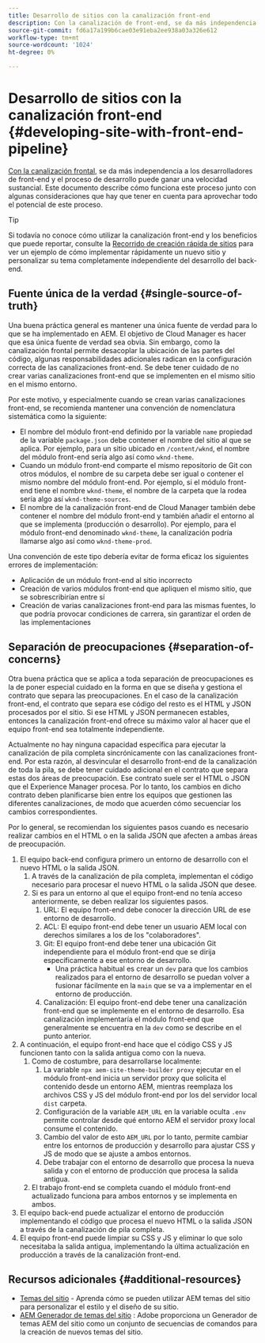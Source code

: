 ```yaml
---
title: Desarrollo de sitios con la canalización front-end
description: Con la canalización de front-end, se da más independencia a los desarrolladores de front-end y el proceso de desarrollo puede ganar una velocidad sustancial.
source-git-commit: fd6a17a199b6cae03e91eba2ee938a03a326e612
workflow-type: tm+mt
source-wordcount: '1024'
ht-degree: 0%

---
```



# Desarrollo de sitios con la canalización front-end {#developing-site-with-front-end-pipeline}

[Con la canalización frontal,](/help/implementing/cloud-manager/configuring-pipelines/introduction-ci-cd-pipelines.md#front-end) se da más independencia a los desarrolladores de front-end y el proceso de desarrollo puede ganar una velocidad sustancial. Este documento describe cómo funciona este proceso junto con algunas consideraciones que hay que tener en cuenta para aprovechar todo el potencial de este proceso.

>[!TIP]
>
>Si todavía no conoce cómo utilizar la canalización front-end y los beneficios que puede reportar, consulte la [Recorrido de creación rápida de sitios](/help/journey-sites/quick-site/overview.md) para ver un ejemplo de cómo implementar rápidamente un nuevo sitio y personalizar su tema completamente independiente del desarrollo del back-end.

## Fuente única de la verdad {#single-source-of-truth}

Una buena práctica general es mantener una única fuente de verdad para lo que se ha implementado en AEM. El objetivo de Cloud Manager es hacer que esa única fuente de verdad sea obvia. Sin embargo, como la canalización frontal permite desacoplar la ubicación de las partes del código, algunas responsabilidades adicionales radican en la configuración correcta de las canalizaciones front-end. Se debe tener cuidado de no crear varias canalizaciones front-end que se implementen en el mismo sitio en el mismo entorno.

Por este motivo, y especialmente cuando se crean varias canalizaciones front-end, se recomienda mantener una convención de nomenclatura sistemática como la siguiente:

* El nombre del módulo front-end definido por la variable `name` propiedad de la variable `package.json` debe contener el nombre del sitio al que se aplica. Por ejemplo, para un sitio ubicado en `/content/wknd`, el nombre del módulo front-end sería algo así como `wknd-theme`.
* Cuando un módulo front-end comparte el mismo repositorio de Git con otros módulos, el nombre de su carpeta debe ser igual o contener el mismo nombre del módulo front-end. Por ejemplo, si el módulo front-end tiene el nombre `wknd-theme`, el nombre de la carpeta que la rodea sería algo así `wknd-theme-sources`.
* El nombre de la canalización front-end de Cloud Manager también debe contener el nombre del módulo front-end y también añadir el entorno al que se implementa (producción o desarrollo). Por ejemplo, para el módulo front-end denominado `wknd-theme`, la canalización podría llamarse algo así como `wknd-theme-prod`.

Una convención de este tipo debería evitar de forma eficaz los siguientes errores de implementación:

* Aplicación de un módulo front-end al sitio incorrecto
* Creación de varios módulos front-end que apliquen el mismo sitio, que se sobrescribirían entre sí
* Creación de varias canalizaciones front-end para las mismas fuentes, lo que podría provocar condiciones de carrera, sin garantizar el orden de las implementaciones

## Separación de preocupaciones {#separation-of-concerns}

Otra buena práctica que se aplica a toda separación de preocupaciones es la de poner especial cuidado en la forma en que se diseña y gestiona el contrato que separa las preocupaciones. En el caso de la canalización front-end, el contrato que separa ese código del resto es el HTML y JSON procesados por el sitio. Si ese HTML y JSON permanecen estables, entonces la canalización front-end ofrece su máximo valor al hacer que el equipo front-end sea totalmente independiente.

Actualmente no hay ninguna capacidad específica para ejecutar la canalización de pila completa sincrónicamente con las canalizaciones front-end. Por esta razón, al desvincular el desarrollo front-end de la canalización de toda la pila, se debe tener cuidado adicional en el contrato que separa estas dos áreas de preocupación. Ese contrato suele ser el HTML o JSON que el Experience Manager procesa. Por lo tanto, los cambios en dicho contrato deben planificarse bien entre los equipos que gestionen las diferentes canalizaciones, de modo que acuerden cómo secuenciar los cambios correspondientes.

Por lo general, se recomiendan los siguientes pasos cuando es necesario realizar cambios en el HTML o en la salida JSON que afecten a ambas áreas de preocupación.

1. El equipo back-end configura primero un entorno de desarrollo con el nuevo HTML o la salida JSON.
   1. A través de la canalización de pila completa, implementan el código necesario para procesar el nuevo HTML o la salida JSON que desee.
   1. Si es para un entorno al que el equipo front-end no tenía acceso anteriormente, se deben realizar los siguientes pasos.
      1. URL: El equipo front-end debe conocer la dirección URL de ese entorno de desarrollo.
      1. ACL: El equipo front-end debe tener un usuario AEM local con derechos similares a los de los &quot;colaboradores&quot;.
      1. Git: El equipo front-end debe tener una ubicación Git independiente para el módulo front-end que se dirija específicamente a ese entorno de desarrollo.
         * Una práctica habitual es crear un `dev` para que los cambios realizados para el entorno de desarrollo se puedan volver a fusionar fácilmente en la `main` que se va a implementar en el entorno de producción.
      1. Canalización: El equipo front-end debe tener una canalización front-end que se implemente en el entorno de desarrollo. Esa canalización implementaría el módulo front-end que generalmente se encuentra en la `dev` como se describe en el punto anterior.
1. A continuación, el equipo front-end hace que el código CSS y JS funcionen tanto con la salida antigua como con la nueva.
   1. Como de costumbre, para desarrollarse localmente:
      1. La variable `npx aem-site-theme-builder proxy` ejecutar en el módulo front-end inicia un servidor proxy que solicita el contenido desde un entorno AEM, mientras reemplaza los archivos CSS y JS del módulo front-end por los del servidor local `dist` carpeta.
      1. Configuración de la variable `AEM_URL` en la variable oculta `.env` permite controlar desde qué entorno AEM el servidor proxy local consume el contenido.
      1. Cambio del valor de esto `AEM_URL` por lo tanto, permite cambiar entre los entornos de producción y desarrollo para ajustar CSS y JS de modo que se ajuste a ambos entornos.
      1. Debe trabajar con el entorno de desarrollo que procesa la nueva salida y con el entorno de producción que procesa la salida antigua.
   1. El trabajo front-end se completa cuando el módulo front-end actualizado funciona para ambos entornos y se implementa en ambos.
1. El equipo back-end puede actualizar el entorno de producción implementando el código que procesa el nuevo HTML o la salida JSON a través de la canalización de pila completa.
1. El equipo front-end puede limpiar su CSS y JS y eliminar lo que solo necesitaba la salida antigua, implementando la última actualización en producción a través de la canalización front-end.

## Recursos adicionales {#additional-resources}

* [Temas del sitio](/help/sites-cloud/administering/site-creation/site-themes.md) - Aprenda cómo se pueden utilizar AEM temas del sitio para personalizar el estilo y el diseño de su sitio.
* [AEM Generador de temas del sitio](https://github.com/adobe/aem-site-theme-builder) : Adobe proporciona un Generador de temas AEM del sitio como un conjunto de secuencias de comandos para la creación de nuevos temas del sitio.
